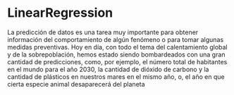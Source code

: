 # LinearRegression

La predicción de datos es una tarea muy importante para obtener información del comportamiento de algún fenómeno o para tomar algunas medidas preventivas. Hoy en día, con todo el tema del calentamiento global y de la sobrepoblación, hemos estado siendo bombardeados con una gran cantidad de predicciones, como, por ejemplo, el número total de habitantes en el mundo para el año 2030, la cantidad de dióxido de carbono y la cantidad de plásticos en nuestros mares en el mismo año, o, el año en que cierta especie animal desaparecerá del planeta
